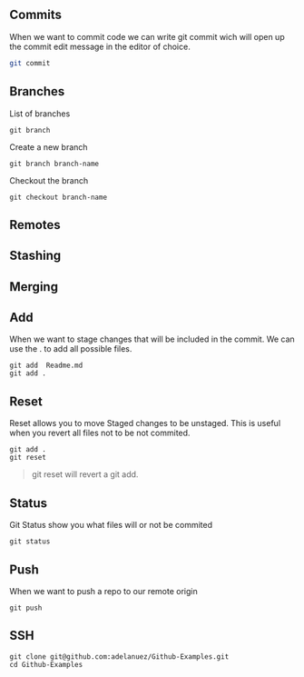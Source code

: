 ## Commits

When we want to commit code we can write git commit wich will open up the commit edit message in the editor of choice.

```sh
git commit
```

## Branches

List of branches

```
git branch
```

Create a new branch

```
git branch branch-name
```

Checkout the branch

```
git checkout branch-name
```

## Remotes

## Stashing

## Merging

## Add

When we want to stage changes that will be included in the commit.
We can use the . to add all possible files.

```
git add  Readme.md
git add .
```

## Reset

Reset allows you to move Staged changes to be unstaged.
This is useful when you revert all files not to be not commited.

```
git add .
git reset
```

> git reset will revert a git add.

## Status

Git Status show you what files will or not be commited

```
git status
```

## Push

When we want to push a repo to our remote origin

```
git push
```

## SSH

```ssh
git clone git@github.com:adelanuez/Github-Examples.git
cd Github-Examples
```

